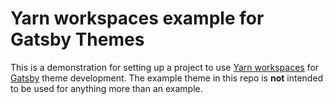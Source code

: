 
# Yarn workspaces example for Gatsby Themes

This is a demonstration for setting up a project to use [Yarn workspaces][] for [Gatsby][] theme development.
The example theme in this repo is **not** intended to be used for anything more than an example.

[yarn workspaces]: https://yarnpkg.com/lang/en/docs/workspaces/
[gatsby]: https://gatsbyjs.org
